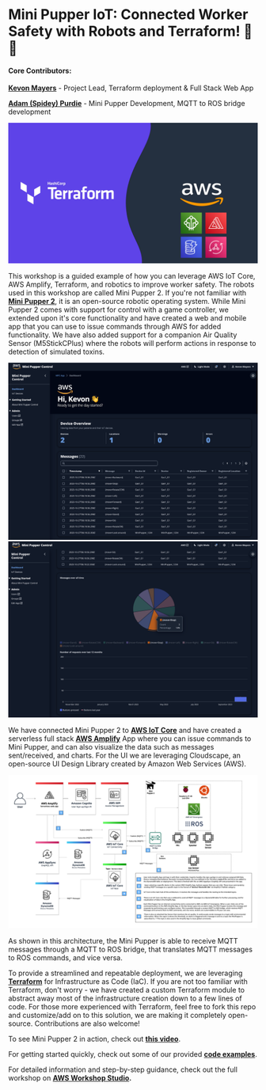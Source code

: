 # Mini Pupper IoT: Connected Worker Safety with Robots and Terraform! 🐶🐾
#### Core Contributors:
**[Kevon Mayers](https://www.linkedin.com/in/kevonmayers)** - Project Lead, Terraform deployment & Full Stack Web App

**[Adam (Spidey) Purdie](https://www.linkedin.com/in/adampurdie/)** - Mini Pupper Development, MQTT to ROS bridge development

![Terraform + AWS + Mini Pupper Logo](resources/aws-terraform-minipupper.png)


This workshop is a guided example of how you can leverage AWS IoT Core, AWS Amplify, Terraform, and robotics to improve worker safety. The robots used in this workshop are called Mini Pupper 2. If you're not familiar with **[Mini Pupper 2](hhttps://mangdang.store/products/mini-pupper-open-source-ros-robot-dog-kit)**, it is an open-source robotic operating system. While Mini Pupper 2 comes with support for control with a game controller, we extended upon it's core functionality and have created a web and mobile app that you can use to issue commands through AWS for added functionality. We have also added support for a companion Air Quality Sensor (M5StickCPlus) where the robots will perform actions in response to detection of simulated toxins.

![Dashboard](/resources/app-screenshots/mpc-web-app-dashboard-with-messages-dark-mode.png)
![Dashboard](/resources/app-screenshots/mpc-web-app-dashboard-charts-with-data-dark-mode.png)

We have connected Mini Pupper 2 to **[AWS IoT Core](https://aws.amazon.com/iot-core/)** and have created a serverless full stack **[AWS Amplify](https://aws.amazon.com/amplify/)** App where you can issue commands to Mini Pupper, and can also visualize the data such as messages sent/received, and charts. For the UI we are leveraging Cloudscape, an open-source UI Design Library created by Amazon Web Services (AWS).

![Architecture](/resources/architecture/MPC_BASIC_ARCH_WITH_KEY.png)

As shown in this architecture, the Mini Pupper is able to receive MQTT messages through a MQTT to ROS bridge, that translates MQTT messages to ROS commands, and vice versa.

To provide a streamlined and repeatable deployment, we are leveraging **[Terraform](https://www.terraform.io/)** for Infrastructure as Code (IaC). If you are not too familiar with Terraform, don't worry - we have created a custom Terraform module to abstract away most of the infrastructure creation down to a few lines of code. For those more experienced with Terraform, feel free to fork this repo and customize/add on to this solution, we are making it completely open-source. Contributions are also welcome!

To see Mini Pupper 2 in action, check out **[this video](https://www.youtube.com/watch?v=LeT10vdBSJM&t=1s)**.

 For getting started quickly, check out some of our provided **[code examples](https://github.com/novekm/iot-robopupper/tree/main/terraform-deployment/examples)**.

 For detailed information and step-by-step guidance, check out the full workshop on **[AWS Workshop Studio](https://workshops.aws/).**

 <!-- TODO - Update this with public URL when it is out -->

